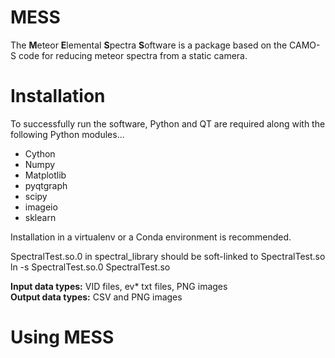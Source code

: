 # MESS
 The **M**eteor **E**lemental **S**pectra **S**oftware is a package based on the CAMO-S code for reducing meteor spectra from a static camera.
 
 # Installation
 To successfully run the software, Python and QT are required along with the following Python modules...
 - Cython
 - Numpy
 - Matplotlib
 - pyqtgraph
 - scipy
 - imageio
 - sklearn

 Installation in a virtualenv or a Conda environment is recommended.
 
 SpectralTest.so.0 in spectral_library should be soft-linked to SpectralTest.so
 ln -s SpectralTest.so.0 SpectralTest.so
 
 **Input data types:** VID files, ev* txt files, PNG images<br>
 **Output data types:** CSV and PNG images
 
# Using MESS
